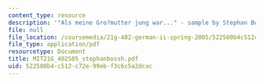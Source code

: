 ```yaml
---
content_type: resource
description: '"Als meine Gro?mutter jung war..." - sample by Stephan Bosshard.'
file: null
file_location: /coursemedia/21g-402-german-ii-spring-2005/522580b4c512c72e99ebf3c6c5a2dcac_MIT21G_402S05_stephanbossh.pdf
file_type: application/pdf
resourcetype: Document
title: MIT21G_402S05_stephanbossh.pdf
uid: 522580b4-c512-c72e-99eb-f3c6c5a2dcac
---
```

